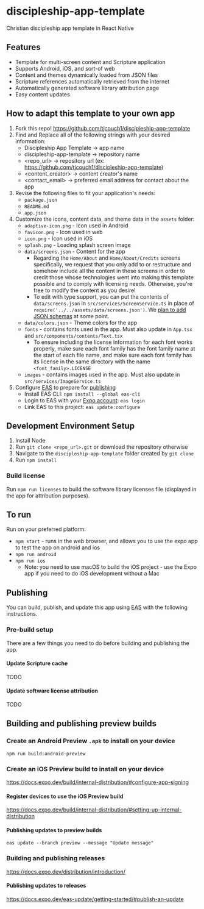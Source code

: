 # discipleship-app-template
Christian discipleship app template in React Native

## Features

- Template for multi-screen content and Scripture application
- Supports Android, iOS, and sort-of web
- Content and themes dynamically loaded from JSON files
- Scripture references automatically retrieved from the internet
- Automatically generated software library attribution page
- Easy content updates

## How to adapt this template to your own app

1. Fork this repo! https://github.com/tjcouch1/discipleship-app-template
2. Find and Replace all of the following strings with your desired information:
    - Discipleship App Template -> app name
    - discipleship-app-template -> repository name
    - <repo_url> -> repository url (ex: https://github.com/tjcouch1/discipleship-app-template)
    - <content_creator> -> content creator's name
    - <contact_email> -> preferred email address for contact about the app
3. Revise the following files to fit your application's needs:
    - `package.json`
    - `README.md`
    - `app.json`
4. Customize the icons, content data, and theme data in the `assets` folder:
    - `adaptive-icon.png` - Icon used in Android
    - `favicon.png` - Icon used in web
    - `icon.png` - Icon used in iOS
    - `splash.png` - Loading splash screen image
    - `data/screens.json` - Content for the app
      - Regarding the `Home/About` and `Home/About/Credits` screens specifically, we request that you only add to or restructure and somehow include all the content in these screens in order to credit those whose technologies went into making this template possible and to comply with licensing needs. Otherwise, you're free to modify the content as you desire!
      - To edit with type support, you can put the contents of `data/screens.json` in `src/services/ScreenService.ts` in place of `require('../../assets/data/screens.json')`. We [plan to add JSON schemas](https://github.com/tjcouch1/discipleship-app-template/issues/25) at some point.
    - `data/colors.json` - Theme colors for the app
    - `fonts` - contains fonts used in the app. Must also update in `App.tsx` and `src/components/contents/Text.tsx`
      - To ensure including the license information for each font works properly, make sure each font family has the font family name at the start of each file name, and make sure each font family has its license in the same directory with the name `<font_family>.LICENSE`
    - `images` - contains images used in the app. Must also update in `src/services/ImageService.ts`
5. Configure [EAS](https://docs.expo.dev/eas/) to prepare for [publishing](#publishing)
    - Install EAS CLI: `npm install --global eas-cli`
    - Login to EAS with your [Expo account](https://expo.dev/): `eas login`
    - Link EAS to this project: `eas update:configure`

## Development Environment Setup

1. Install Node
2. Run `git clone <repo_url>.git` or download the repository otherwise
3. Navigate to the `discipleship-app-template` folder created by `git clone`
4. Run `npm install`

### Build license 

Run `npm run licenses` to build the software library licenses file (displayed in the app for attribution purposes).

## To run

Run on your preferred platform:

- `npm start` - runs in the web browser, and allows you to use the expo app to test the app on android and ios
- `npm run android`
- `npm run ios`
   - Note: you need to use macOS to build the iOS project - use the Expo app if you need to do iOS development without a Mac

## Publishing

You can build, publish, and update this app using [EAS](https://docs.expo.dev/eas/) with the following instructions.

### Pre-build setup

There are a few things you need to do before building and publishing the app.

#### Update Scripture cache

TODO

#### Update software license attribution

TODO

## Building and publishing preview builds

### Create an Android Preview `.apk` to install on your device

`npm run build:android-preview`

### Create an iOS Preview build to install on your device

https://docs.expo.dev/build/internal-distribution/#configure-app-signing

#### Register devices to use the iOS Preview build

https://docs.expo.dev/build/internal-distribution/#setting-up-internal-distribution

#### Publishing updates to preview builds

`eas update --branch preview --message "Update message"`

### Building and publishing releases

https://docs.expo.dev/distribution/introduction/

#### Publishing updates to releases

https://docs.expo.dev/eas-update/getting-started/#publish-an-update